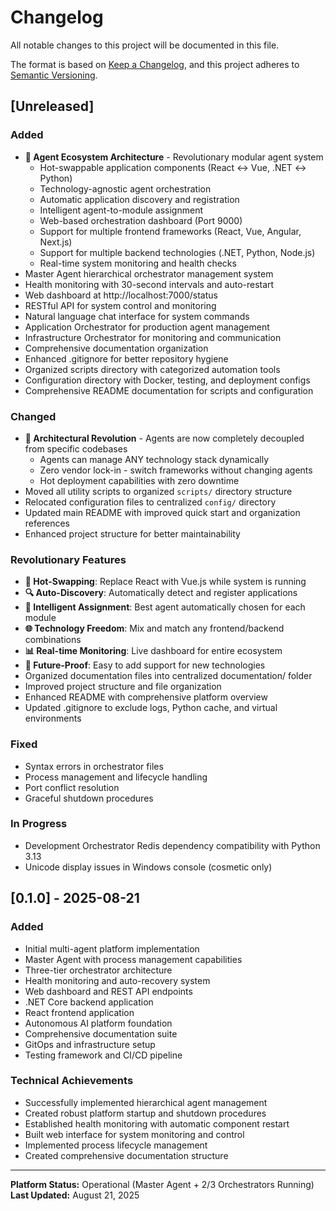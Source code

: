 # Changelog

All notable changes to this project will be documented in this file.

The format is based on [Keep a Changelog](https://keepachangelog.com/en/1.0.0/),
and this project adheres to [Semantic Versioning](https://semver.org/spec/v2.0.0.html).

## [Unreleased]

### Added
- **🚀 Agent Ecosystem Architecture** - Revolutionary modular agent system
  - Hot-swappable application components (React ↔ Vue, .NET ↔ Python)
  - Technology-agnostic agent orchestration 
  - Automatic application discovery and registration
  - Intelligent agent-to-module assignment
  - Web-based orchestration dashboard (Port 9000)
  - Support for multiple frontend frameworks (React, Vue, Angular, Next.js)
  - Support for multiple backend technologies (.NET, Python, Node.js)
  - Real-time system monitoring and health checks
- Master Agent hierarchical orchestrator management system
- Health monitoring with 30-second intervals and auto-restart
- Web dashboard at http://localhost:7000/status
- RESTful API for system control and monitoring
- Natural language chat interface for system commands
- Application Orchestrator for production agent management
- Infrastructure Orchestrator for monitoring and communication
- Comprehensive documentation organization
- Enhanced .gitignore for better repository hygiene
- Organized scripts directory with categorized automation tools
- Configuration directory with Docker, testing, and deployment configs
- Comprehensive README documentation for scripts and configuration

### Changed
- **🔄 Architectural Revolution** - Agents are now completely decoupled from specific codebases
  - Agents can manage ANY technology stack dynamically
  - Zero vendor lock-in - switch frameworks without changing agents
  - Hot deployment capabilities with zero downtime
- Moved all utility scripts to organized `scripts/` directory structure
- Relocated configuration files to centralized `config/` directory
- Updated main README with improved quick start and organization references
- Enhanced project structure for better maintainability

### Revolutionary Features
- **🎯 Hot-Swapping**: Replace React with Vue.js while system is running
- **🔍 Auto-Discovery**: Automatically detect and register applications
- **🤖 Intelligent Assignment**: Best agent automatically chosen for each module
- **🌐 Technology Freedom**: Mix and match any frontend/backend combinations
- **📊 Real-time Monitoring**: Live dashboard for entire ecosystem
- **🚀 Future-Proof**: Easy to add support for new technologies
- Organized documentation files into centralized documentation/ folder
- Improved project structure and file organization
- Enhanced README with comprehensive platform overview
- Updated .gitignore to exclude logs, Python cache, and virtual environments

### Fixed
- Syntax errors in orchestrator files
- Process management and lifecycle handling
- Port conflict resolution
- Graceful shutdown procedures

### In Progress
- Development Orchestrator Redis dependency compatibility with Python 3.13
- Unicode display issues in Windows console (cosmetic only)

## [0.1.0] - 2025-08-21

### Added
- Initial multi-agent platform implementation
- Master Agent with process management capabilities
- Three-tier orchestrator architecture
- Health monitoring and auto-recovery system
- Web dashboard and REST API endpoints
- .NET Core backend application
- React frontend application
- Autonomous AI platform foundation
- Comprehensive documentation suite
- GitOps and infrastructure setup
- Testing framework and CI/CD pipeline

### Technical Achievements
- Successfully implemented hierarchical agent management
- Created robust platform startup and shutdown procedures
- Established health monitoring with automatic component restart
- Built web interface for system monitoring and control
- Implemented process lifecycle management
- Created comprehensive documentation structure

---

**Platform Status:** Operational (Master Agent + 2/3 Orchestrators Running)  
**Last Updated:** August 21, 2025
